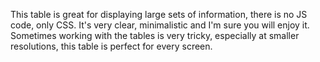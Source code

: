 This table is great for displaying large sets of information, there is no JS code, only CSS. It's very clear, minimalistic and I'm sure you will enjoy it. Sometimes working with the tables is very tricky, especially at smaller resolutions, this table is perfect for every screen.
